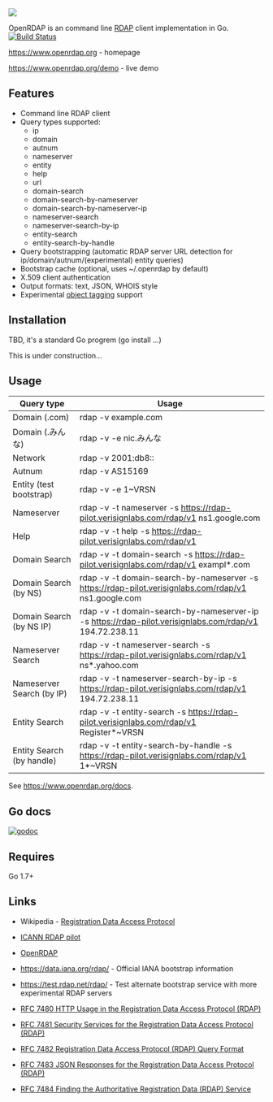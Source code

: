 <img src="https://www.openrdap.org/public/img/logo.png">

OpenRDAP is an command line [RDAP](https://datatracker.ietf.org/wg/weirds/documents/) client implementation in Go.
[![Build Status](https://travis-ci.org/openrdap/rdap.svg?branch=master)](https://travis-ci.org/openrdap/rdap)

https://www.openrdap.org - homepage

https://www.openrdap.org/demo - live demo

## Features
* Command line RDAP client
* Query types supported:
    * ip
    * domain
    * autnum
    * nameserver
    * entity
    * help
    * url
    * domain-search
    * domain-search-by-nameserver
    * domain-search-by-nameserver-ip
    * nameserver-search
    * nameserver-search-by-ip
    * entity-search
    * entity-search-by-handle
* Query bootstrapping (automatic RDAP server URL detection for ip/domain/autnum/(experimental) entity queries)
* Bootstrap cache (optional, uses ~/.openrdap by default)
* X.509 client authentication
* Output formats: text, JSON, WHOIS style
* Experimental [object tagging](https://datatracker.ietf.org/doc/draft-ietf-regext-rdap-object-tag/) support

## Installation

TBD, it's a standard Go progrem (go install ...)

This is under construction...

## Usage

| Query type  | Usage   |
|---|---|
| Domain (.com)   | rdap -v example.com |
| Domain (.みんな) | rdap -v -e nic.みんな  |
| Network | rdap -v 2001:db8:: |
| Autnum | rdap -v AS15169 |
| Entity (test bootstrap) | rdap -v -e 1~VRSN |
| Nameserver | rdap -v -t nameserver -s https://rdap-pilot.verisignlabs.com/rdap/v1 ns1.google.com |
| Help | rdap -v -t help -s https://rdap-pilot.verisignlabs.com/rdap/v1 |
| Domain Search	| rdap -v -t domain-search -s https://rdap-pilot.verisignlabs.com/rdap/v1 exampl*.com |
| Domain Search (by NS)	| rdap -v -t domain-search-by-nameserver -s https://rdap-pilot.verisignlabs.com/rdap/v1 ns1.google.com |
| Domain Search (by NS IP) | rdap -v -t domain-search-by-nameserver-ip -s https://rdap-pilot.verisignlabs.com/rdap/v1 194.72.238.11 |
| Nameserver Search	| rdap -v -t nameserver-search -s https://rdap-pilot.verisignlabs.com/rdap/v1 ns*.yahoo.com |
| Nameserver Search (by IP)	| rdap -v -t nameserver-search-by-ip -s https://rdap-pilot.verisignlabs.com/rdap/v1 194.72.238.11 |
| Entity Search	| rdap -v -t entity-search -s https://rdap-pilot.verisignlabs.com/rdap/v1 Register*~VRSN |
| Entity Search (by handle)	| rdap -v -t entity-search-by-handle -s https://rdap-pilot.verisignlabs.com/rdap/v1 1*~VRSN |

See https://www.openrdap.org/docs.

## Go docs
[![godoc](https://godoc.org/github.com/openrdap/rdap?status.png)](https://godoc.org/github.com/openrdap/rdap)

## Requires
Go 1.7+

## Links
- Wikipedia - [Registration Data Access Protocol](https://en.wikipedia.org/wiki/Registration_Data_Access_Protocol)
- [ICANN RDAP pilot](https://www.icann.org/rdap)

- [OpenRDAP](https://www.openrdap.org)

- https://data.iana.org/rdap/ - Official IANA bootstrap information
- https://test.rdap.net/rdap/ - Test alternate bootstrap service with more experimental RDAP servers

- [RFC 7480 HTTP Usage in the Registration Data Access Protocol (RDAP)](https://tools.ietf.org/html/rfc7480)
- [RFC 7481 Security Services for the Registration Data Access Protocol (RDAP)](https://tools.ietf.org/html/rfc7481)
- [RFC 7482 Registration Data Access Protocol (RDAP) Query Format](https://tools.ietf.org/html/rfc7482)
- [RFC 7483 JSON Responses for the Registration Data Access Protocol (RDAP)](https://tools.ietf.org/html/rfc7483)
- [RFC 7484 Finding the Authoritative Registration Data (RDAP) Service](https://tools.ietf.org/html/rfc7484)

